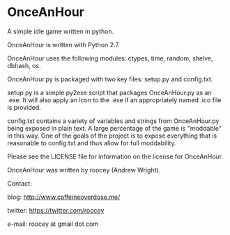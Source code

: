 # OnceAnHour
A simple idle game written in python.

OnceAnHour is written with Python 2.7.

OnceAnHour uses the following modules: ctypes, time, random, shelve, dbhash, os.

OnceAnHour.py is packaged with two key files: setup.py and config.txt.

setup.py is a simple py2exe script that packages OnceAnHour.py as an .exe. It will also apply an icon to the .exe if an appropriately named .ico file is provided.

config.txt contains a variety of variables and strings from OnceAnHour.py being exposed in plain text. A large percentage of the game is "moddable" in this way. One of the goals of the project is to expose everything that is reasonable to config.txt and thus allow for full moddability. 

Please see the LICENSE file for information on the license for OnceAnHour.

OnceAnHour was written by roocey (Andrew Wright).

Contact:

blog: http://www.caffeineoverdose.me/

twitter: https://twitter.com/roocey

e-mail: roocey at gmail dot com
